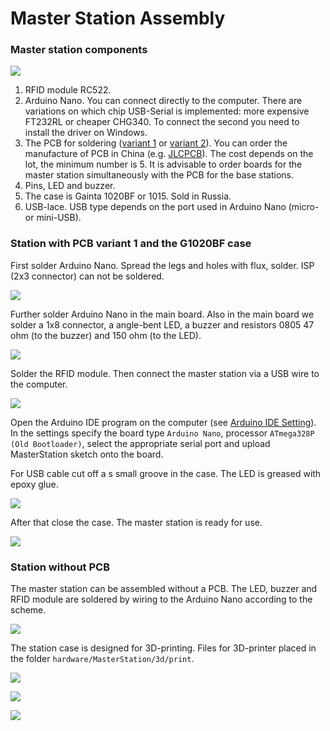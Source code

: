 # Master Station Assembly

### Master station components

![](/Images/w01.jpg?raw=true)

1. RFID module RC522.
2. Arduino Nano.
You can connect directly to the computer.
There are variations on which chip USB-Serial is implemented: more expensive FT232RL or cheaper CHG340.
To connect the second you need to install the driver on Windows.
3. The PCB for soldering ([variant 1](https://upverter.com/AlexanderVolikov/3fc0efdb2586988d/Sportiduino-reading-stantion/) or
[variant 2](https://upverter.com/design/syakimov/4f7ec0e2d3b9c4e9/sportiduino-master-station/)).
You can order the manufacture of PCB in China (e.g. [JLCPCB](https://jlcpcb.com/)).
The cost depends on the lot, the minimum number is 5.
It is advisable to order boards for the master station simultaneously with the PCB for the base stations.
4. Pins, LED and buzzer. 
5. The case is Gainta 1020BF or 1015. Sold in Russia. 
6. USB-lace.
USB type depends on the port used in Arduino Nano (micro- or mini-USB).

### Station with PCB variant 1 and the G1020BF case

First solder Arduino Nano.
Spread the legs and holes with flux, solder.
ISP (2x3 connector) can not be soldered.

![](/Images/w02.jpg?raw=true)

Further solder Arduino Nano in the main board.
Also in the main board we solder a 1x8 connector, a angle-bent LED,
a buzzer and resistors 0805 47 ohm (to the buzzer) and 150 ohm (to the LED).

![](/Images/w03.jpg?raw=true)

Solder the RFID module.
Then connect the master station via a USB wire to the computer.
 
![](/Images/w04.jpg?raw=true)

Open the Arduino IDE program on the computer (see [Arduino IDE Setting](/Doc/en/BaseStationAssembly.md#Arduino-IDE-Setting)).
In the settings specify the board type `Arduino Nano`, processor `ATmega328P (Old Bootloader)`,
select the appropriate serial port and upload MasterStation sketch onto the board.

For USB cable cut off a s small groove in the case.
The LED is greased with epoxy glue.
 
![](/Images/w05.jpg?raw=true)

After that close the case.
The master station is ready for use.

![](/Images/w06.jpg?raw=true)

### Station without PCB

The master station can be assembled without a PCB.
The LED, buzzer and RFID module are soldered by wiring to the Arduino Nano according to the scheme.

![](/hardware/MasterStation/usb/Scheme.PNG?raw=true)

The station case is designed for 3D-printing.
Files for 3D-printer placed in the folder `hardware/MasterStation/3d/print`.

![](/Images/MasterStationBoxTop.jpg?raw=true)

![](/Images/MasterStationBoxBot.jpg?raw=true)

![](/Images/MasterStationInBox.jpg?raw=true)

